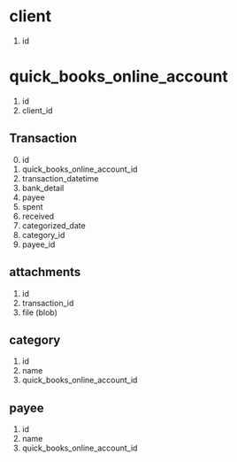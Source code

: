# client
1. id

# quick_books_online_account
1. id
2. client_id


## Transaction
0. id
1. quick_books_online_account_id
2. transaction_datetime
3. bank_detail
4. payee
6. spent
7. received
8. categorized_date
5. category_id
9. payee_id


## attachments
1. id
2. transaction_id
3. file (blob)

## category
1. id
2. name
3. quick_books_online_account_id

## payee
1. id
2. name
3. quick_books_online_account_id
